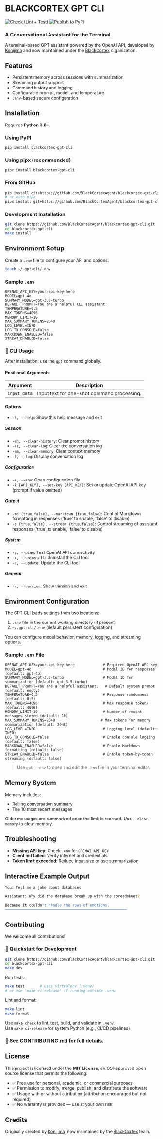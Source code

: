 
# BLACKCORTEX GPT CLI

[![Check (Lint + Test)](https://github.com/BlackCortexAgent/blackcortex-gpt-cli/actions/workflows/check.yml/badge.svg)](https://github.com/BlackCortexAgent/blackcortex-gpt-cli/actions/workflows/check.yml)
[![Publish to PyPI](https://github.com/BlackCortexAgent/blackcortex-gpt-cli/actions/workflows/publish.yml/badge.svg)](https://github.com/BlackCortexAgent/blackcortex-gpt-cli/actions/workflows/publish.yml)

### A Conversational Assistant for the Terminal

A terminal-based GPT assistant powered by the OpenAI API, developed by [Konijima](https://github.com/Konijima) and now maintained under the [BlackCortex](https://github.com/BlackCortexAgent/) organization.

## Features

- Persistent memory across sessions with summarization
- Streaming output support
- Command history and logging
- Configurable prompt, model, and temperature
- `.env`-based secure configuration

## Installation

Requires **Python 3.8+**.

### Using PyPI

```bash
pip install blackcortex-gpt-cli
```

### Using pipx (recommended)

```bash
pipx install blackcortex-gpt-cli
```

### From GitHub

```bash
pip install git+https://github.com/BlackCortexAgent/blackcortex-gpt-cli.git
# or with pipx
pipx install git+https://github.com/BlackCortexAgent/blackcortex-gpt-cli.git
```

### Development Installation

```bash
git clone https://github.com/BlackCortexAgent/blackcortex-gpt-cli.git
cd blackcortex-gpt-cli
make install
```

## Environment Setup

Create a `.env` file to configure your API and options:

```bash
touch ~/.gpt-cli/.env
```

### Sample `.env`

```env
OPENAI_API_KEY=your-api-key-here
MODEL=gpt-4o
SUMMARY_MODEL=gpt-3.5-turbo
DEFAULT_PROMPT=You are a helpful CLI assistant.
TEMPERATURE=0.5
MAX_TOKENS=4096
MEMORY_LIMIT=10
MAX_SUMMARY_TOKENS=2048
LOG_LEVEL=INFO
LOG_TO_CONSOLE=false
MARKDOWN_ENABLED=false
STREAM_ENABLED=false
```

### 🧾 CLI Usage

After installation, use the `gpt` command globally.

#### **Positional Arguments**

| Argument     | Description                |
| ------------ | -------------------------- |
| `input_data` | Input text for one-shot command processing. |

#### **Options**

- `-h, --help`: Show this help message and exit

##### **Session**

- `-ch, --clear-history`: Clear prompt history
- `-cl, --clear-log`: Clear the conversation log
- `-cm, --clear-memory`: Clear context memory
- `-l, --log`: Display conversation log

##### **Configuration**

- `-e, --env`: Open configuration file
- `-k [API_KEY], --set-key [API_KEY]`: Set or update OpenAI API key (prompt if value omitted)

##### **Output**

- `-md {true,false}, --markdown {true,false}`: Control Markdown formatting in responses ('true' to enable, 'false' to disable)
- `-s {true,false}, --stream {true,false}`: Control streaming of assistant responses ('true' to enable, 'false' to disable)

##### **System**

- `-p, --ping`: Test OpenAI API connectivity
- `-x, --uninstall`: Uninstall the CLI tool
- `-u, --update`: Update the CLI tool

##### **General**

- `-v, --version`: Show version and exit

## Environment Configuration

The GPT CLI loads settings from two locations:

1. `.env` file in the current working directory (if present)
2. `~/.gpt-cli/.env` (default persistent configuration)

You can configure model behavior, memory, logging, and streaming options.

### Sample `.env` File

```env
OPENAI_API_KEY=your-api-key-here             # Required OpenAI API key
MODEL=gpt-4o                                 # Model ID for responses (default: gpt-4o)
SUMMARY_MODEL=gpt-3.5-turbo                  # Model ID for summarization (default: gpt-3.5-turbo)
DEFAULT_PROMPT=You are a helpful assistant.   # Default system prompt (default: empty)
TEMPERATURE=0.5                              # Response randomness (default: 0.5)
MAX_TOKENS=4096                              # Max response tokens (default: 4096)
MEMORY_LIMIT=10                              # Number of recent messages stored (default: 10)
MAX_SUMMARY_TOKENS=2048                     # Max tokens for memory summarization (default: 2048)
LOG_LEVEL=INFO                               # Logging level (default: INFO)
LOG_TO_CONSOLE=false                         # Enable console logging (default: false)
MARKDOWN_ENABLED=false                       # Enable Markdown formatting (default: false)
STREAM_ENABLED=false                         # Enable token-by-token streaming (default: false)
```

> Use `gpt --env` to open and edit the `.env` file in your terminal editor.

## Memory System

Memory includes:

- Rolling conversation summary
- The 10 most recent messages

Older messages are summarized once the limit is reached. Use `--clear-memory` to clear memory.

## Troubleshooting

- **Missing API key**: Check `.env` for `OPENAI_API_KEY`
- **Client init failed**: Verify internet and credentials
- **Token limit exceeded**: Reduce input size or use summarization

## Interactive Example Output

```bash
You: Tell me a joke about databases

Assistant: Why did the database break up with the spreadsheet?

Because it couldn't handle the rows of emotions.
────────────────────────────────────────────────────────
```

## Contributing

We welcome all contributions!

### 🚀 Quickstart for Development

```bash
git clone https://github.com/BlackCortexAgent/blackcortex-gpt-cli.git
cd blackcortex-gpt-cli
make dev
```

Run tests:

```bash
make test       # uses virtualenv (.venv)
# or use 'make ci-release' if running outside .venv
```

Lint and format:

```bash
make lint
make format
```

Use `make check` to lint, test, build, and validate in `.venv`.  
Use `make ci-release` for system Python (e.g., CI/CD pipelines).

### 📄 See [CONTRIBUTING.md](CONTRIBUTING.md) for full details.

## License

This project is licensed under the **MIT License**, an OSI-approved open source license that permits the following:

- ✅ Free use for personal, academic, or commercial purposes
- ✅ Permission to modify, merge, publish, and distribute the software
- ✅ Usage with or without attribution (attribution encouraged but not required)
- ✅ No warranty is provided — use at your own risk

## Credits

Originally created by [Konijima](https://github.com/Konijima), now maintained by the [BlackCortex](https://blackcortex.net/) team.

